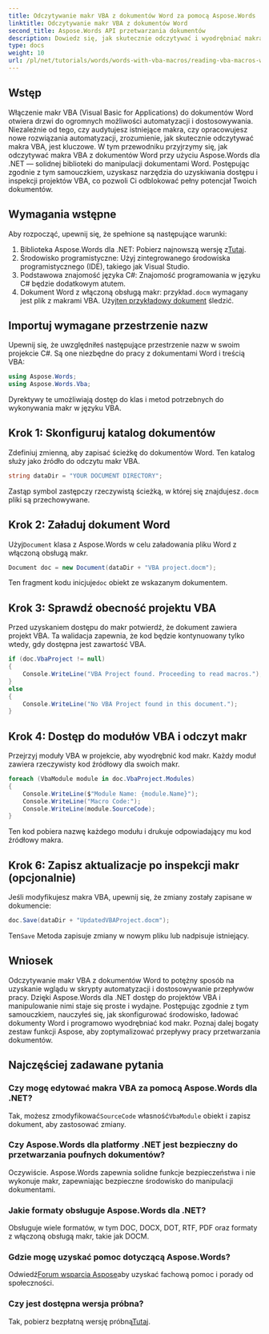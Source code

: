 ```yaml
---
title: Odczytywanie makr VBA z dokumentów Word za pomocą Aspose.Words
linktitle: Odczytywanie makr VBA z dokumentów Word
second_title: Aspose.Words API przetwarzania dokumentów
description: Dowiedz się, jak skutecznie odczytywać i wyodrębniać makra VBA z dokumentów Word przy użyciu Aspose.Words dla .NET. Ten szczegółowy przewodnik zawiera instrukcje krok po kroku, w tym przykłady kodu.
type: docs
weight: 10
url: /pl/net/tutorials/words/words-with-vba-macros/reading-vba-macros-word-document/
---
```

## Wstęp

Włączenie makr VBA (Visual Basic for Applications) do dokumentów Word otwiera drzwi do ogromnych możliwości automatyzacji i dostosowywania. Niezależnie od tego, czy audytujesz istniejące makra, czy opracowujesz nowe rozwiązania automatyzacji, zrozumienie, jak skutecznie odczytywać makra VBA, jest kluczowe. W tym przewodniku przyjrzymy się, jak odczytywać makra VBA z dokumentów Word przy użyciu Aspose.Words dla .NET — solidnej biblioteki do manipulacji dokumentami Word. Postępując zgodnie z tym samouczkiem, uzyskasz narzędzia do uzyskiwania dostępu i inspekcji projektów VBA, co pozwoli Ci odblokować pełny potencjał Twoich dokumentów.

## Wymagania wstępne

Aby rozpocząć, upewnij się, że spełnione są następujące warunki:

1.  Biblioteka Aspose.Words dla .NET: Pobierz najnowszą wersję z[Tutaj](https://releases.aspose.com/words/net/).  
2. Środowisko programistyczne: Użyj zintegrowanego środowiska programistycznego (IDE), takiego jak Visual Studio.  
3. Podstawowa znajomość języka C#: Znajomość programowania w języku C# będzie dodatkowym atutem.  
4.  Dokument Word z włączoną obsługą makr: przykład`.docm` wymagany jest plik z makrami VBA. Użyj[ten przykładowy dokument](https://github.com/aspose-words/Aspose.Words-for-.NET/raw/99ba2a2d8b5d650deb40106225f383376b8b4bc6/Examples/Data/VBA%20project.docm) śledzić.

## Importuj wymagane przestrzenie nazw

Upewnij się, że uwzględniłeś następujące przestrzenie nazw w swoim projekcie C#. Są one niezbędne do pracy z dokumentami Word i treścią VBA:

```csharp
using Aspose.Words;
using Aspose.Words.Vba;
```

Dyrektywy te umożliwiają dostęp do klas i metod potrzebnych do wykonywania makr w języku VBA.

## Krok 1: Skonfiguruj katalog dokumentów

Zdefiniuj zmienną, aby zapisać ścieżkę do dokumentów Word. Ten katalog służy jako źródło do odczytu makr VBA.

```csharp
string dataDir = "YOUR DOCUMENT DIRECTORY";
```

 Zastąp symbol zastępczy rzeczywistą ścieżką, w której się znajdujesz`.docm` pliki są przechowywane.

## Krok 2: Załaduj dokument Word

 Użyj`Document` klasa z Aspose.Words w celu załadowania pliku Word z włączoną obsługą makr.

```csharp
Document doc = new Document(dataDir + "VBA project.docm");
```

 Ten fragment kodu inicjuje`doc` obiekt ze wskazanym dokumentem.

## Krok 3: Sprawdź obecność projektu VBA

Przed uzyskaniem dostępu do makr potwierdź, że dokument zawiera projekt VBA. Ta walidacja zapewnia, że kod będzie kontynuowany tylko wtedy, gdy dostępna jest zawartość VBA.

```csharp
if (doc.VbaProject != null)
{
    Console.WriteLine("VBA Project found. Proceeding to read macros.");
}
else
{
    Console.WriteLine("No VBA Project found in this document.");
}
```

## Krok 4: Dostęp do modułów VBA i odczyt makr

Przejrzyj moduły VBA w projekcie, aby wyodrębnić kod makr. Każdy moduł zawiera rzeczywisty kod źródłowy dla swoich makr.

```csharp
foreach (VbaModule module in doc.VbaProject.Modules)
{
    Console.WriteLine($"Module Name: {module.Name}");
    Console.WriteLine("Macro Code:");
    Console.WriteLine(module.SourceCode);
}
```

Ten kod pobiera nazwę każdego modułu i drukuje odpowiadający mu kod źródłowy makra.

## Krok 6: Zapisz aktualizacje po inspekcji makr (opcjonalnie)

Jeśli modyfikujesz makra VBA, upewnij się, że zmiany zostały zapisane w dokumencie:

```csharp
doc.Save(dataDir + "UpdatedVBAProject.docm");
```

 Ten`Save` Metoda zapisuje zmiany w nowym pliku lub nadpisuje istniejący.

## Wniosek

Odczytywanie makr VBA z dokumentów Word to potężny sposób na uzyskanie wglądu w skrypty automatyzacji i dostosowywanie przepływów pracy. Dzięki Aspose.Words dla .NET dostęp do projektów VBA i manipulowanie nimi staje się proste i wydajne. Postępując zgodnie z tym samouczkiem, nauczyłeś się, jak skonfigurować środowisko, ładować dokumenty Word i programowo wyodrębniać kod makr. Poznaj dalej bogaty zestaw funkcji Aspose, aby zoptymalizować przepływy pracy przetwarzania dokumentów.

## Najczęściej zadawane pytania

### Czy mogę edytować makra VBA za pomocą Aspose.Words dla .NET?
 Tak, możesz zmodyfikować`SourceCode` własność`VbaModule` obiekt i zapisz dokument, aby zastosować zmiany.

### Czy Aspose.Words dla platformy .NET jest bezpieczny do przetwarzania poufnych dokumentów?
Oczywiście. Aspose.Words zapewnia solidne funkcje bezpieczeństwa i nie wykonuje makr, zapewniając bezpieczne środowisko do manipulacji dokumentami.

### Jakie formaty obsługuje Aspose.Words dla .NET?
Obsługuje wiele formatów, w tym DOC, DOCX, DOT, RTF, PDF oraz formaty z włączoną obsługą makr, takie jak DOCM.

### Gdzie mogę uzyskać pomoc dotyczącą Aspose.Words?
 Odwiedź[Forum wsparcia Aspose](https://forum.aspose.com/c/words/8)aby uzyskać fachową pomoc i porady od społeczności.

### Czy jest dostępna wersja próbna?
 Tak, pobierz bezpłatną wersję próbną[Tutaj](https://releases.aspose.com/).


